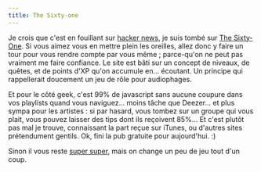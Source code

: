 ```yaml
---
title: The Sixty-one
---
```


Je crois que c'est en fouillant sur [hacker
news](http://news.ycombinator.com/), je suis tombé sur [The Sixty-
One](http://www.thesixtyone.com/). Si vous aimez vous en mettre plein les
oreilles, allez donc y faire un tour pour vous rendre compte par vous même ;
parce-qu'on ne peut pas vraiment me faire confiance. Le site est bâti sur un
concept de niveaux, de quêtes, et de points d'XP qu'on accumule en...
écoutant. Un principe qui rappellerait doucement un jeu de rôle pour
audiophages.

Et pour le côté geek, c'est 99% de javascript sans aucune coupure dans vos
playlists quand vous naviguez... moins tâche que Deezer... et plus sympa pour
les artistes : si par hasard, vous tombez sur un groupe qui vous plait, vous
pouvez laisser des tips dont ils reçoivent 85%... Et c'est plutôt pas mal je
trouve, connaissant la part reçue sur iTunes, ou d'autres sites prétendument
gentils. Ok, fini la pub gratuite pour aujourd'hui. :)

Sinon il vous reste [super super](http://www.supersuperdb.com/), mais on
change un peu de jeu tout d'un coup.

